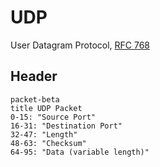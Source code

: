 # UDP

User Datagram Protocol, [RFC 768](https://datatracker.ietf.org/doc/html/rfc768)

## Header

```mermaid
packet-beta
title UDP Packet
0-15: "Source Port"
16-31: "Destination Port"
32-47: "Length"
48-63: "Checksum"
64-95: "Data (variable length)"
```
